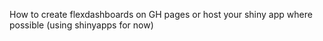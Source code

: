 How to create flexdashboards on GH pages or host your shiny app where possible (using shinyapps for now)
